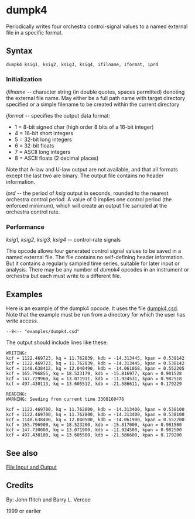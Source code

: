 <!--
id:dumpk4
category:Signal I/O:File I/O
-->
# dumpk4
Periodically writes four orchestra control-signal values to a named external file in a specific format.

## Syntax
``` csound-orc
dumpk4 ksig1, ksig2, ksig3, ksig4, ifilname, iformat, iprd
```

### Initialization

_ifilname_ -- character string (in double quotes, spaces permitted) denoting the external file name. May either be a full path name with target directory specified or a simple filename to be created within the current directory

_iformat_ -- specifies the output data format:

*  1 = 8-bit signed char (high order 8 bits of a 16-bit integer)
*  4 = 16-bit short integers
*  5 = 32-bit long integers
*  6 = 32-bit floats
*  7 = ASCII long integers
*  8 = ASCII floats (2 decimal places)

Note that A-law and U-law output are not available, and that all formats except the last two are binary. The output file contains no header information.

_iprd_ -- the period of _ksig_ output in seconds, rounded to the nearest orchestra control period. A value of 0 implies one control period (the enforced minimum), which will create an output file sampled at the orchestra control rate.

### Performance

_ksig1, ksig2, ksig3, ksig4_ -- control-rate signals

This opcode allows four generated control signal values to be saved in a named external file. The file contains no self-defining header information. But it contains a regularly sampled time series, suitable for later input or analysis. There may be any number of _dumpk4_ opcodes in an instrument or orchestra but each must write to a different file.

## Examples

Here is an example of the dumpk4 opcode. It uses the file [dumpk4.csd](../../examples/dumpk4.csd). Note that the example must be run from a directory for which the
user has write access.

``` csound-csd title="Example of the dumpk4 opcode." linenums="1"
--8<-- "examples/dumpk4.csd"
```

The output should include lines like these:

```
WRITING:
kcf = 1122.469723, kq = 11.762839, kdb = -14.313445, kpan = 0.538142
kcf = 1122.469723, kq = 11.762839, kdb = -14.313445, kpan = 0.538142
kcf = 1148.638412, kq = 12.040490, kdb = -14.061868, kpan = 0.552205
kcf = 165.796855, kq = 18.523179, kdb = -15.816977, kpan = 0.901528
kcf = 147.729960, kq = 13.071911, kdb = -11.924531, kpan = 0.982518
kcf = 497.430113, kq = 13.605512, kdb = -21.586611, kpan = 0.179229

READING:
WARNING: Seeding from current time 3308160476

kcf = 1122.469700, kq = 11.762800, kdb = -14.313400, kpan = 0.538100
kcf = 1122.469700, kq = 11.762800, kdb = -14.313400, kpan = 0.538100
kcf = 1148.638400, kq = 12.040500, kdb = -14.061900, kpan = 0.552200
kcf = 165.796900, kq = 18.523200, kdb = -15.817000, kpan = 0.901500
kcf = 147.730000, kq = 13.071900, kdb = -11.924500, kpan = 0.982500
kcf = 497.430100, kq = 13.605500, kdb = -21.586600, kpan = 0.179200
```

## See also

[File Input and Output](../../sigio/fileio)

## Credits

By: John ffitch and Barry L. Vercoe

1999 or earlier
